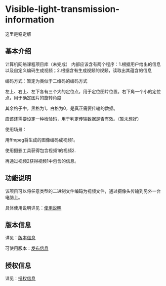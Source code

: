# Visible-light-transmission-information

这里是稳定版



## 基本介绍

计算机网络课程项目库（未完成）
内部应该含有两个程序：1.根据用户给出的信息以及自定义编码生成视频；2.根据含有生成视频的视频，读取出其蕴含的信息


编码方式：暂定为类似于二维码的编码方式

左上、右上、左下各有三个大的定位点，用于定位图片位置。右下角一个小的定位点，用于确定图片的旋转角度

其余格子中，黑格为1，白格为0，是真正需要传输的数据。

应该还需要设定一种检验码，用于判定传输数据是否有效。（暂未想好）

使用场景：

用ffmpeg将生成的图像编码成视频1。

使用摄影工具获得包含视频1的视频2.

再通过视频2获得视频1中包含的信息。

## 功能说明

该项目可以将任意类型的二进制文件编码为视频文件，通过摄像头传输到另外一台电脑上。

具体使用说明详见：[使用说明](https://github.com/facedawn/Visible-light-transmission-information/blob/main/src/readme.md)



## 版本信息

详见：[版本信息](https://github.com/facedawn/Visible-light-transmission-information/blob/main/src/readme.md)



可使用版本：[发布信息](https://github.com/facedawn/Visible-light-transmission-information/releases)

## 授权信息

详见：[授权信息](https://github.com/facedawn/Visible-light-transmission-information/blob/main/LICENSE)